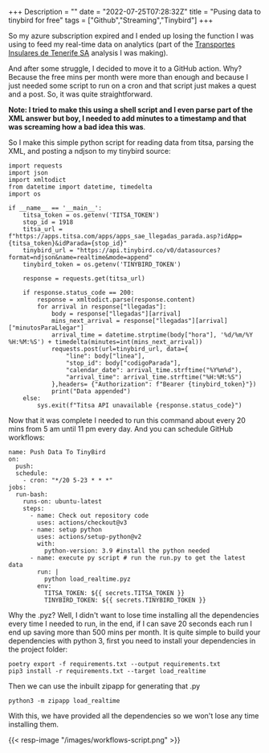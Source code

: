 +++
Description = ""
date = "2022-07-25T07:28:32Z"
title = "Pusing data to tinybird for free"
tags = ["Github","Streaming","Tinybird"]
+++

So my azure subscription expired and I ended up losing the function I was using to feed my real-time data on analytics (part of the [Transportes Insulares de Tenerife SA](https://github.com/adrianabreu/titsa-gtfs-api) analysis I was making). 

And after some struggle, I decided to move it to a GitHub action. Why? Because the free mins per month were more than enough and because I just needed some script to run on a cron and that script just makes a quest and a post. So, it was quite straightforward.

**Note: I tried to make this using a shell script and I even parse part of the XML answer but boy, I needed to add minutes to a timestamp and that was screaming how a bad idea this was**.

So I make this simple python script for reading data from titsa, parsing the XML, and posting a ndjson to my tinybird source:
```
import requests
import json
import xmltodict
from datetime import datetime, timedelta
import os

if __name__ == '__main__':
    titsa_token = os.getenv('TITSA_TOKEN')
    stop_id = 1918
    titsa_url = f"https://apps.titsa.com/apps/apps_sae_llegadas_parada.asp?idApp={titsa_token}&idParada={stop_id}"
    tinybird_url = "https://api.tinybird.co/v0/datasources?format=ndjson&name=realtime&mode=append"
    tinybird_token = os.getenv('TINYBIRD_TOKEN')

    response = requests.get(titsa_url)

    if response.status_code == 200:
        response = xmltodict.parse(response.content)
        for arrival in response["llegadas"]:
            body = response["llegadas"][arrival]
            mins_next_arrival = response["llegadas"][arrival]["minutosParaLlegar"]
            arrival_time = datetime.strptime(body["hora"], '%d/%m/%Y %H:%M:%S') + timedelta(minutes=int(mins_next_arrival))
            requests.post(url=tinybird_url, data={
                "line": body["linea"],
                "stop_id": body["codigoParada"],
                "calendar_date": arrival_time.strftime("%Y%m%d"),
                "arrival_time": arrival_time.strftime("%H:%M:%S")
            },headers= {"Authorization": f"Bearer {tinybird_token}"})
            print("Data appended")
    else:
        sys.exit(f"Titsa API unavailable {response.status_code}")
```

Now that it was complete I needed to run this command about every 20 mins from 5 am until 11 pm every day. And you can schedule GitHub workflows: 

```
name: Push Data To TinyBird
on:
  push:
  schedule:
    - cron: "*/20 5-23 * * *"
jobs:
  run-bash:
    runs-on: ubuntu-latest
    steps:
      - name: Check out repository code
        uses: actions/checkout@v3
      - name: setup python
        uses: actions/setup-python@v2
        with:
          python-version: 3.9 #install the python needed
      - name: execute py script # run the run.py to get the latest data
        run: |
          python load_realtime.pyz
        env:
          TITSA_TOKEN: ${{ secrets.TITSA_TOKEN }}
          TINYBIRD_TOKEN: ${{ secrets.TINYBIRD_TOKEN }}
```

Why the .pyz? Well, I didn't want to lose time installing all the dependencies every time I needed to run, in the end, if I can save 20 seconds each run I end up saving more than 500 mins per month. It is quite simple to build your dependencies with python 3, first you need to install your dependencies in the project folder:

```
poetry export -f requirements.txt --output requirements.txt
pip3 install -r requirements.txt --target load_realtime
```

Then we can use the inbuilt zipapp for generating that .py

`python3 -m zipapp load_realtime`

With this, we have provided all the dependencies so we won't lose any time installing them.

{{< resp-image "/images/workflows-script.png" >}}